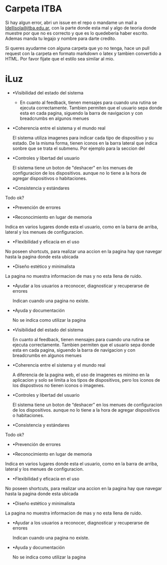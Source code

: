 # Carpeta ITBA

Si hay algun error, abri un issue en el repo o mandame un mail a ldellisola@itba.edu.ar, con la parte donde esta mal y algo de teoria donde muestre por que no es correcto y que es lo quedeberia haber escrito.  Ademas manda tu legajo y nombre para darte credito.

Si queres ayudarme con alguna carpeta que yo no tenga, hace un pull request con la carpeta en formato markdown o  latex y tambien convertido a HTML. Por favor fijate que el estilo sea similar al mio.

































# iLuz

- •Visibilidad del estado del sistema 

  - En cuanto al feedback, tienen mensajes para cuando una rutina se ejecuta correctamente. Tambien permiten que el usuario sepa donde esta en cada pagina, siguendo la barra de navigacion y con breadcrumbs en algunos menues

    

- •Coherencia entre el sistema y el mundo real 

  El sistema utiliza imagenes para indicar cada tipo de dispositivo y su estado. De la misma forma, tienen iconos en la barra lateral que indica sonbre que se trata el submenu. Por ejemplo para la seccion del 

- •Controles y libertad del usuario

  El sistema tiene un boton de "deshacer" en los menues de configuracion de los dispositivos. aunque no lo tiene a la hora de agregar dispositivos o habitaciones.

-  •Consistencia y estándares

  Todo ok?

-  •Prevención de errores

  

-  •Reconocimiento en lugar de memoria

  Indica en varios lugares donde esta el usuario, como en la barra de arriba, lateral y los menues de configuracion.

-  •Flexibilidad y eficacia en el uso

  No poseen shortcuts, para realizar una accion en la pagina hay que navegar hasta la pagina donde esta ubicada

-  •Diseño estético y minimalista 

  La pagina no muestra informacion de mas y no esta llena de ruido.

- •Ayudar a los usuarios a reconocer, diagnosticar y recuperarse de errores 

  Indican cuando una pagina no existe.

- •Ayuda y documentación

  No se indica como utilizar la pagina



- •Visibilidad del estado del sistema 

  En cuanto al feedback, tienen mensajes para cuando una rutina se ejecuta correctamente. Tambien permiten que el usuario sepa donde esta en cada pagina, siguendo la barra de navigacion y con breadcrumbs en algunos menues

- •Coherencia entre el sistema y el mundo real 

  A diferencia de la pagina web, el uso de imagenes es minimo en la aplicacion y solo se limita a los tipos de dispositivos, pero los iconos de los dispostivos no tienen iconos o imagenes.

- •Controles y libertad del usuario

  El sistema tiene un boton de “deshacer” en los menues de configuracion de los dispositivos. aunque no lo tiene a la hora de agregar dispositivos o habitaciones.

-  •Consistencia y estándares

  Todo ok?

-  •Prevención de errores

  

-  •Reconocimiento en lugar de memoria

  Indica en varios lugares donde esta el usuario, como en la barra de arriba, lateral y los menues de configuracion.

-  •Flexibilidad y eficacia en el uso

  No poseen shortcuts, para realizar una accion en la pagina hay que navegar hasta la pagina donde esta ubicada

-  •Diseño estético y minimalista 

  La pagina no muestra informacion de mas y no esta llena de ruido.

- •Ayudar a los usuarios a reconocer, diagnosticar y recuperarse de errores 

  Indican cuando una pagina no existe.

- •Ayuda y documentación

  No se indica como utilizar la pagina

